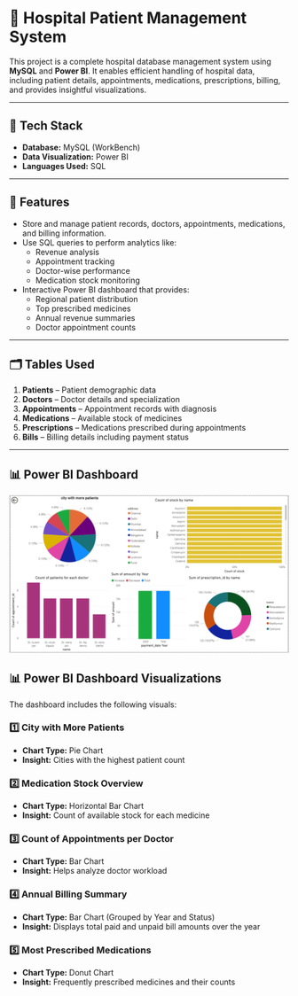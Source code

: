 # 🏥 Hospital Patient Management System

This project is a complete hospital database management system using **MySQL** and **Power BI**. It enables efficient handling of hospital data, including patient details, appointments, medications, prescriptions, billing, and provides insightful visualizations.

---

## 📌 Tech Stack

- **Database:** MySQL (WorkBench)
- **Data Visualization:** Power BI
- **Languages Used:** SQL

---

## 🧩 Features

- Store and manage patient records, doctors, appointments, medications, and billing information.
- Use SQL queries to perform analytics like:
  - Revenue analysis
  - Appointment tracking
  - Doctor-wise performance
  - Medication stock monitoring
- Interactive Power BI dashboard that provides:
  - Regional patient distribution
  - Top prescribed medicines
  - Annual revenue summaries
  - Doctor appointment counts

---

## 🗂️ Tables Used

1. **Patients** – Patient demographic data  
2. **Doctors** – Doctor details and specialization  
3. **Appointments** – Appointment records with diagnosis  
4. **Medications** – Available stock of medicines  
5. **Prescriptions** – Medications prescribed during appointments  
6. **Bills** – Billing details including payment status  

---

## 📊 Power BI Dashboard

![Power BI Visualizations](Screenshot.png)


## 📊 Power BI Dashboard Visualizations

The dashboard includes the following visuals:

### 1️⃣ City with More Patients  
- **Chart Type:** Pie Chart  
- **Insight:** Cities with the highest patient count

### 2️⃣ Medication Stock Overview  
- **Chart Type:** Horizontal Bar Chart  
- **Insight:** Count of available stock for each medicine

### 3️⃣ Count of Appointments per Doctor  
- **Chart Type:** Bar Chart  
- **Insight:** Helps analyze doctor workload

### 4️⃣ Annual Billing Summary  
- **Chart Type:** Bar Chart (Grouped by Year and Status)  
- **Insight:** Displays total paid and unpaid bill amounts over the year

### 5️⃣ Most Prescribed Medications  
- **Chart Type:** Donut Chart  
- **Insight:** Frequently prescribed medicines and their counts

